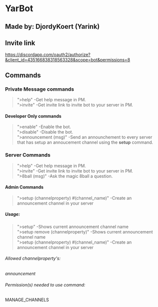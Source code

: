# YarBot
## Made by: DjordyKoert (Yarink)
## Invite link
https://discordapp.com/oauth2/authorize?&client_id=435166838318563328&scope=bot&permissions=8

## Commands
### Private Message commands
>">help" -Get help message in PM. <br />
>">invite" -Get invite link to invite bot to your server in PM. <br />
#### Developer Only commands
>">enable" -Enable the bot. <br />
>">disable" -Disable the bot. <br />
>">announcement (msg)" -Send an announchement to every server that has setup an annoucement channel using the **setup** command.

### Server Commands
>">help" -Get help message in PM. <br />
>">invite" -Get invite link to invite bot to your server in PM. <br />
>">8ball (msg)" -Ask the magic 8ball a question. <br />
#### Admin Commands
>">setup (channelproperty) #(channel_name)" -Create an announcement channel in your server
##### Usage:
>">setup" -Shows current announcement channel name <br />
>">setup remove (channelproperty)" -Shows current announcement channel name <br />
>">setup (channelproperty) #(channel_name)" -Create an announcement channel in your server 
###### Allowed channelproperty's:
*announcement*
###### Permission(s) needed to use command:
MANAGE_CHANNELS
